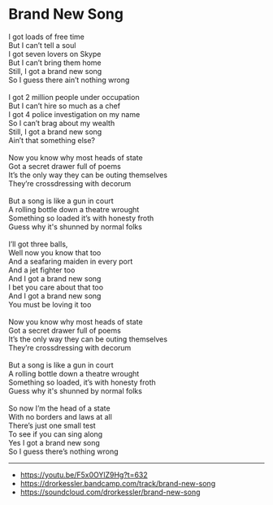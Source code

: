 # Brand New Song

I got loads of free time \
But I can’t tell a soul \
I got seven lovers on Skype \
But I can’t bring them home \
Still, I got a brand new song \
So I guess there ain’t nothing wrong \
\
I got 2 million people under occupation \
But I can’t hire so much as a chef \
I got 4 police investigation on my name \
So I can’t brag about my wealth \
Still, I got a brand new song \
Ain’t that something else? \
\
Now you know why most heads of state \
Got a secret drawer full of poems \
It’s the only way they can be outing themselves \
They’re crossdressing with decorum \
\
But a song is like a gun in court \
A rolling bottle down a theatre wrought \
Something so loaded it’s with honesty froth \
Guess why it's shunned by normal folks\
\
I’ll got three balls, \
Well now you know that too \
And a seafaring maiden in every port \
And a jet fighter too \
And I got a brand new song \
I bet you care about that too \
And I got a brand new song \
You must be loving it too \
\
Now you know why most heads of state \
Got a secret drawer full of poems \
It’s the only way they can be outing themselves \
They’re crossdressing with decorum \
\
But a song is like a gun in court \
A rolling bottle down a theatre wrought \
Something so loaded, it’s with honesty froth \
Guess why it's shunned by normal folks\
\
So now I’m the head of a state \
With no borders and laws at all \
There’s just one small test \
To see if you can sing along \
Yes I got a brand new song \
So I guess there’s nothing wrong

---
- https://youtu.be/F5x0OYlZ9Hg?t=632
- https://drorkessler.bandcamp.com/track/brand-new-song
- https://soundcloud.com/drorkessler/brand-new-song
